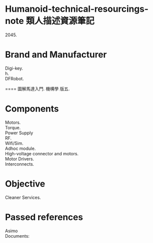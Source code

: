 # Humanoid-technical-resourcings-note 類人描述資源筆記
2045.<br>

Brand and Manufacturer
====
Digi-key.<br>
h.<br>
DFRobot.<br>

====
圖解馬達入門.
機構學 版五.

Components
====
Motors.<br>
Torque.<br>
Power Supply<br>
RF.<br>
Wifi/Sim.<br>
Adhoc module.<br>
High-voltage connector and motors.<br>
Motor Drivers.<br>
Interconnects.<br>

Objective
====
Cleaner Services.

Passed references
====
Asimo<br>
Documents:<br>



